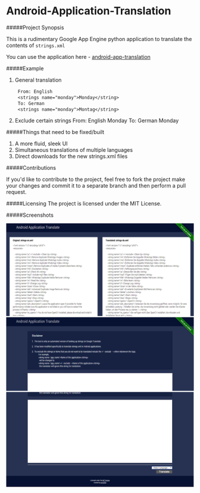 Android-Application-Translation
===============================

#####Project Synopsis 

This is a rudimentary Google App Engine python application to translate the contents of `strings.xml`

You can use the application here - [android-app-translation](http://android-app-translation.appspot.com)

#####Example

1. General translation

        From: English
        <strings name="monday">Monday</string>
        To: German
        <strings name="monday">Montag</string>
        
2. Exclude certain strings
        From: English
        <string name="monday"><!--exclude-->Monday</string>
        To: German
        <string name="monday"><!--exclude-->Monday</string>


#####Things that need to be fixed/built
1. A more fluid, sleek UI
2. Simultaneous translations of multiple languages
3. Direct downloads for the new strings.xml files

#####Contributions

If you'd like to contribute to the project, feel free to fork the project make your changes and commit it to a separate branch and then perform a pull request.

#####Licensing
The project is licensed under the MIT License.

#####Screenshots

![screenshot1](screenshot1.png)
![screenshot2](screenshot2.png)
![screenshot3](screenshot3.png)